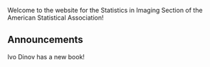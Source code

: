 Welcome to the website for the Statistics in Imaging Section of the American Statistical Association!

## Announcements

Ivo Dinov has a new book!
